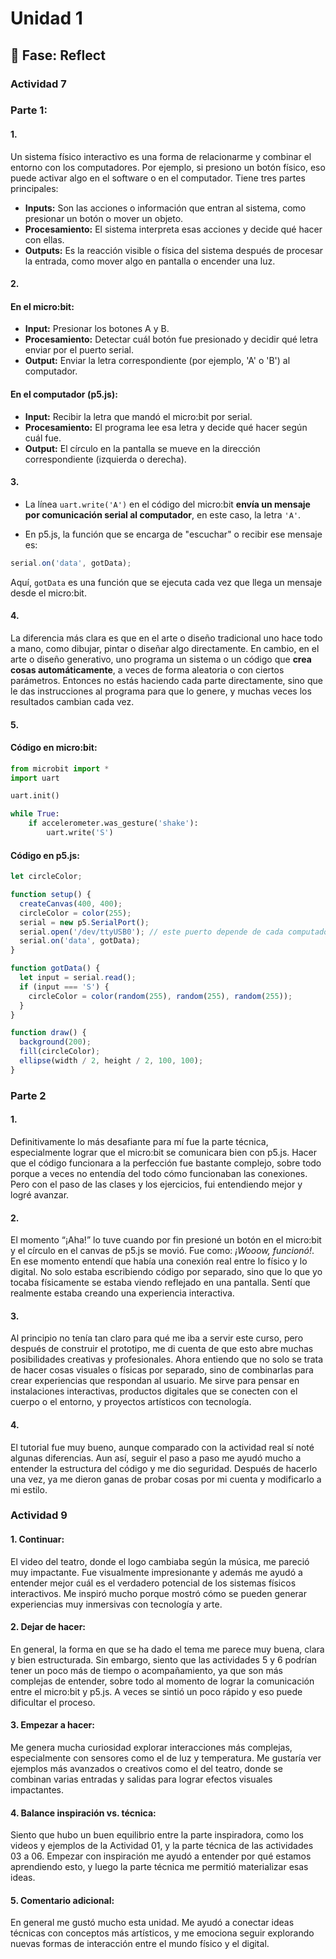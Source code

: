 # Unidad 1
## 🤔 Fase: Reflect

### Actividad 7  

### Parte 1:

#### 1.

Un sistema físico interactivo es una forma de relacionarme y combinar el entorno con los computadores. Por ejemplo, si presiono un botón físico, eso puede activar algo en el software o en el computador. Tiene tres partes principales:

- **Inputs:** Son las acciones o información que entran al sistema, como presionar un botón o mover un objeto.
- **Procesamiento:** El sistema interpreta esas acciones y decide qué hacer con ellas.
- **Outputs:** Es la reacción visible o física del sistema después de procesar la entrada, como mover algo en pantalla o encender una luz.


#### 2.

#### En el **micro:bit**:

- **Input:** Presionar los botones A y B.
- **Procesamiento:** Detectar cuál botón fue presionado y decidir qué letra enviar por el puerto serial.
- **Output:** Enviar la letra correspondiente (por ejemplo, 'A' o 'B') al computador.

#### En el **computador (p5.js)**:

- **Input:** Recibir la letra que mandó el micro:bit por serial.
- **Procesamiento:** El programa lee esa letra y decide qué hacer según cuál fue.
- **Output:** El círculo en la pantalla se mueve en la dirección correspondiente (izquierda o derecha).


#### 3.

- La línea `uart.write('A')` en el código del micro:bit **envía un mensaje por comunicación serial al computador**, en este caso, la letra `'A'`.

- En p5.js, la función que se encarga de "escuchar" o recibir ese mensaje es:

```javascript
serial.on('data', gotData);
```

Aquí, `gotData` es una función que se ejecuta cada vez que llega un mensaje desde el micro:bit.


#### 4.

La diferencia más clara es que en el arte o diseño tradicional uno hace todo a mano, como dibujar, pintar o diseñar algo directamente. En cambio, en el arte o diseño generativo, uno programa un sistema o un código que **crea cosas automáticamente**, a veces de forma aleatoria o con ciertos parámetros. Entonces no estás haciendo cada parte directamente, sino que le das instrucciones al programa para que lo genere, y muchas veces los resultados cambian cada vez.


#### 5.

#### Código en **micro:bit**:

```python
from microbit import *
import uart

uart.init()

while True:
    if accelerometer.was_gesture('shake'):
        uart.write('S')
```

#### Código en **p5.js**:

```javascript
let circleColor;

function setup() {
  createCanvas(400, 400);
  circleColor = color(255);
  serial = new p5.SerialPort();
  serial.open('/dev/ttyUSB0'); // este puerto depende de cada computador
  serial.on('data', gotData);
}

function gotData() {
  let input = serial.read();
  if (input === 'S') {
    circleColor = color(random(255), random(255), random(255));
  }
}

function draw() {
  background(200);
  fill(circleColor);
  ellipse(width / 2, height / 2, 100, 100);
}
```


### Parte 2

#### 1.

Definitivamente lo más desafiante para mí fue la parte técnica, especialmente lograr que el micro:bit se comunicara bien con p5.js. Hacer que el código funcionara a la perfección fue bastante complejo, sobre todo porque a veces no entendía del todo cómo funcionaban las conexiones. Pero con el paso de las clases y los ejercicios, fui entendiendo mejor y logré avanzar.


#### 2.

El momento “¡Aha!” lo tuve cuando por fin presioné un botón en el micro:bit y el círculo en el canvas de p5.js se movió. Fue como: *¡Wooow, funcionó!*. En ese momento entendí que había una conexión real entre lo físico y lo digital. No solo estaba escribiendo código por separado, sino que lo que yo tocaba físicamente se estaba viendo reflejado en una pantalla. Sentí que realmente estaba creando una experiencia interactiva.


#### 3.

Al principio no tenía tan claro para qué me iba a servir este curso, pero después de construir el prototipo, me di cuenta de que esto abre muchas posibilidades creativas y profesionales. Ahora entiendo que no solo se trata de hacer cosas visuales o físicas por separado, sino de combinarlas para crear experiencias que respondan al usuario. Me sirve para pensar en instalaciones interactivas, productos digitales que se conecten con el cuerpo o el entorno, y proyectos artísticos con tecnología.


#### 4.

El tutorial fue muy bueno, aunque comparado con la actividad real sí noté algunas diferencias. Aun así, seguir el paso a paso me ayudó mucho a entender la estructura del código y me dio seguridad. Después de hacerlo una vez, ya me dieron ganas de probar cosas por mi cuenta y modificarlo a mi estilo.




### Actividad 9

#### 1. Continuar:
El video del teatro, donde el logo cambiaba según la música, me pareció muy impactante. Fue visualmente impresionante y además me ayudó a entender mejor cuál es el verdadero potencial de los sistemas físicos interactivos. Me inspiró mucho porque mostró cómo se pueden generar experiencias muy inmersivas con tecnología y arte.

#### 2. Dejar de hacer:
En general, la forma en que se ha dado el tema me parece muy buena, clara y bien estructurada. Sin embargo, siento que las actividades 5 y 6 podrían tener un poco más de tiempo o acompañamiento, ya que son más complejas de entender, sobre todo al momento de lograr la comunicación entre el micro:bit y p5.js. A veces se sintió un poco rápido y eso puede dificultar el proceso.

#### 3. Empezar a hacer:
Me genera mucha curiosidad explorar interacciones más complejas, especialmente con sensores como el de luz y temperatura. Me gustaría ver ejemplos más avanzados o creativos como el del teatro, donde se combinan varias entradas y salidas para lograr efectos visuales impactantes.

#### 4. Balance inspiración vs. técnica:
Siento que hubo un buen equilibrio entre la parte inspiradora, como los videos y ejemplos de la Actividad 01, y la parte técnica de las actividades 03 a 06. Empezar con inspiración me ayudó a entender por qué estamos aprendiendo esto, y luego la parte técnica me permitió materializar esas ideas.

#### 5. Comentario adicional:
En general me gustó mucho esta unidad. Me ayudó a conectar ideas técnicas con conceptos más artísticos, y me emociona seguir explorando nuevas formas de interacción entre el mundo físico y el digital.




